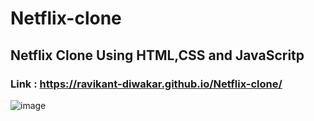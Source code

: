 # Netflix-clone
## Netflix Clone Using HTML,CSS and JavaScritp
### Link : https://ravikant-diwakar.github.io/Netflix-clone/
![image](https://github.com/ravikant-diwakar/Netflix-clone/assets/110620635/d85a4ca6-413a-4842-b648-66aa3c03001c)
